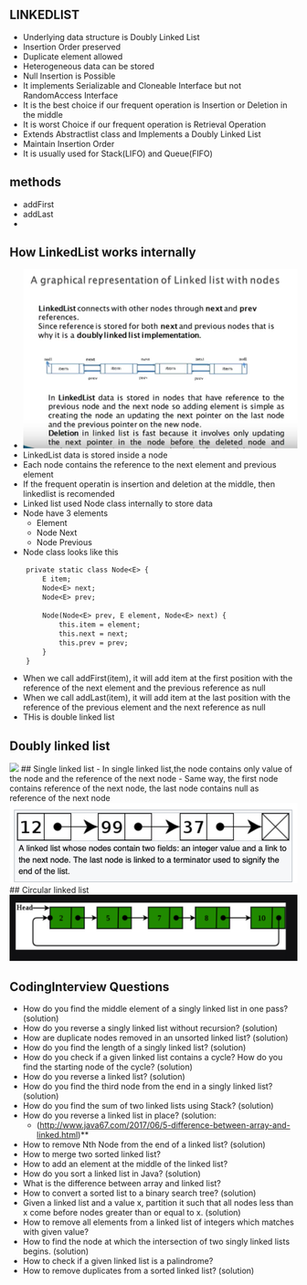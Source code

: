 ## LINKEDLIST
- Underlying data structure is Doubly Linked List
- Insertion Order preserved
- Duplicate element allowed
- Heterogeneous data can be stored
- Null Insertion is Possible
- It implements Serializable and Cloneable Interface but not RandomAccess Interface
- It is the best choice if our frequent operation is Insertion or Deletion in the middle
- It is worst Choice if our frequent operation is Retrieval Operation
- Extends Abstractlist class and Implements a Doubly Linked List
- Maintain Insertion Order
- It is usually used for Stack(LIFO) and Queue(FIFO)

## methods
- addFirst
- addLast
-

## How LinkedList works internally
- <img src="https://github.com/sibaprasad12/DataStructure-Algorithm-Collections/blob/main/readMe/Images/linkedList1.png" />
- LinkedList data is stored inside a node
- Each node contains the reference to the next element and previous element
- If the frequent operatin is insertion and deletion at the middle, then linkedlist is recomended
- Linked list used Node class internally to store data
- Node have 3 elements
  - Element
  - Node<E> Next
  - Node<E> Previous
- Node class looks like this

```
    private static class Node<E> {
        E item;
        Node<E> next;
        Node<E> prev;

        Node(Node<E> prev, E element, Node<E> next) {
            this.item = element;
            this.next = next;
            this.prev = prev;
        }
    }
```  

- When we call addFirst(item), it will add item at the first position with the reference of the next element and the
  previous reference as null
- When we call addLast(item), it will add item at the last position with the reference of the previous element and the
  next reference as null
- THis is double linked list

## Doubly linked list

<img src="hhttps://github.com/sibaprasad12/DataStructure-Algorithm-Collections/blob/main/readMe/Images/doublyLinkedList.png"/>
## Single linked list
- In single linked list,the node contains only value of the node and the reference of the next node
- Same way, the first node contains reference of the next node, the last node contains null as reference of the next
  node
<img src="https://github.com/sibaprasad12/DataStructure-Algorithm-Collections/blob/main/readMe/Images/singlyLinkedList.png"/>
## Circular linked list
<img src="https://github.com/sibaprasad12/DataStructure-Algorithm-Collections/blob/main/readMe/Images/circular.png"/>

## CodingInterview Questions

- How do you find the middle element of a singly linked list in one pass? (solution)
- How do you reverse a singly linked list without recursion? (solution)
- How are duplicate nodes removed in an unsorted linked list? (solution)
- How do you find the length of a singly linked list? (solution)
- How do you check if a given linked list contains a cycle? How do you find the starting node of the cycle? (solution)
- How do you reverse a linked list? (solution)
- How do you find the third node from the end in a singly linked list? (solution)
- How do you find the sum of two linked lists using Stack? (solution)
- How do you reverse a linked list in place? (solution:
  - (http://www.java67.com/2017/06/5-difference-between-array-and-linked.html)**
- How to remove Nth Node from the end of a linked list? (solution)
- How to merge two sorted linked list?
- How to add an element at the middle of the linked list?
- How do you sort a linked list in Java? (solution)
- What is the difference between array and linked list?
- How to convert a sorted list to a binary search tree? (solution)
- Given a linked list and a value x, partition it such that all nodes less than x come before nodes greater than or
  equal to x. (solution)
- How to remove all elements from a linked list of integers which matches with given value?
- How to find the node at which the intersection of two singly linked lists begins. (solution)
- How to check if a given linked list is a palindrome?
- How to remove duplicates from a sorted linked list? (solution)

